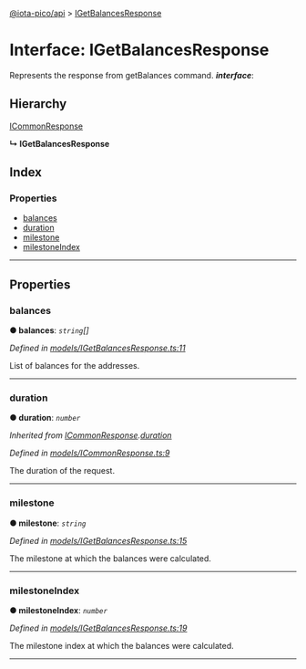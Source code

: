 [@iota-pico/api](../README.md) > [IGetBalancesResponse](../interfaces/igetbalancesresponse.md)

# Interface: IGetBalancesResponse

Represents the response from getBalances command.
*__interface__*: 

## Hierarchy

 [ICommonResponse](icommonresponse.md)

**↳ IGetBalancesResponse**

## Index

### Properties

* [balances](igetbalancesresponse.md#balances)
* [duration](igetbalancesresponse.md#duration)
* [milestone](igetbalancesresponse.md#milestone)
* [milestoneIndex](igetbalancesresponse.md#milestoneindex)

---

## Properties

<a id="balances"></a>

###  balances

**●  balances**:  *`string`[]* 

*Defined in [models/IGetBalancesResponse.ts:11](https://github.com/iota-pico/api/blob/5406202/src/models/IGetBalancesResponse.ts#L11)*

List of balances for the addresses.

___

<a id="duration"></a>

###  duration

**●  duration**:  *`number`* 

*Inherited from [ICommonResponse](icommonresponse.md).[duration](icommonresponse.md#duration)*

*Defined in [models/ICommonResponse.ts:9](https://github.com/iota-pico/api/blob/5406202/src/models/ICommonResponse.ts#L9)*

The duration of the request.

___

<a id="milestone"></a>

###  milestone

**●  milestone**:  *`string`* 

*Defined in [models/IGetBalancesResponse.ts:15](https://github.com/iota-pico/api/blob/5406202/src/models/IGetBalancesResponse.ts#L15)*

The milestone at which the balances were calculated.

___

<a id="milestoneindex"></a>

###  milestoneIndex

**●  milestoneIndex**:  *`number`* 

*Defined in [models/IGetBalancesResponse.ts:19](https://github.com/iota-pico/api/blob/5406202/src/models/IGetBalancesResponse.ts#L19)*

The milestone index at which the balances were calculated.

___

